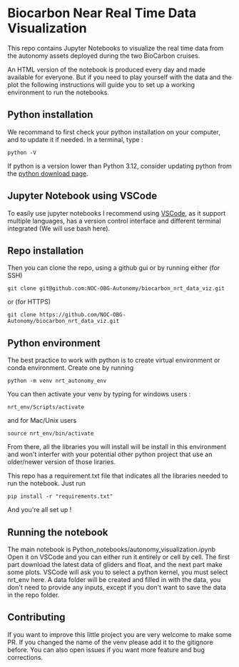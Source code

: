 # Biocarbon Near Real Time Data Visualization

This repo contains Jupyter Notebooks to visualize the real time data from the autonomy assets deployed during the two BioCarbon cruises.

An HTML version of the notebook is produced every day and made available for everyone. But if you need to play yourself with the data and the plot the following instructions will guide you to set up a working environment to run the notebooks.

## Python installation

We recommand to first check your python installation on your computer, and to update it if needed. In a terminal, type :

```
python -V
```

If python is a version lower than Python 3.12, consider updating python from the [python download page](https://www.python.org/downloads/).

## Jupyter Notebook using VSCode

To easily use jupyter notebooks I recommend using [VSCode](https://code.visualstudio.com/), as it support multiple languages, has a version control interface and different terminal integrated (We will use bash here).

## Repo installation

Then you can clone the repo, using a github gui or by running either (for SSH)

```
git clone git@github.com:NOC-OBG-Autonomy/biocarbon_nrt_data_viz.git
```
or (for HTTPS)
```
git clone https://github.com/NOC-OBG-Autonomy/biocarbon_nrt_data_viz.git
```

## Python environment

The best practice to work with python is to create virtual environment or conda environment. Create one by running 

```
python -m venv nrt_autonomy_env
```

You can then activate your venv by typing for windows users :

```
nrt_env/Scripts/activate
```
and for Mac/Unix users
```
source nrt_env/bin/activate
```
From there, all the libraries you will install will be install in this environment and won't interfer with your potential other python project that use an older/newer version of those liraries.

This repo has a requirement.txt file that indicates all the libraries needed to run the notebook. Just run 

```
pip install -r "requirements.txt"
```

And you're all set up !

## Running the notebook

The main notebook is Python_notebooks/autonomy_visualization.ipynb
Open it on VSCode and you can either run it entirely or cell by cell. The first part download the latest data of gliders and float, and the next part make some plots. VSCode will ask you to select a python kernel, you must select nrt_env here. 
A data folder will be created and filled in with the data, you don't need to provide any inputs, except if you don't want to save the data in the repo folder.

## Contributing

If you want to improve this little project you are very welcome to make some PR. If you changed the name of the venv please add it to the gitignore before.
You can also open issues if you want more feature and bug corrections. 
